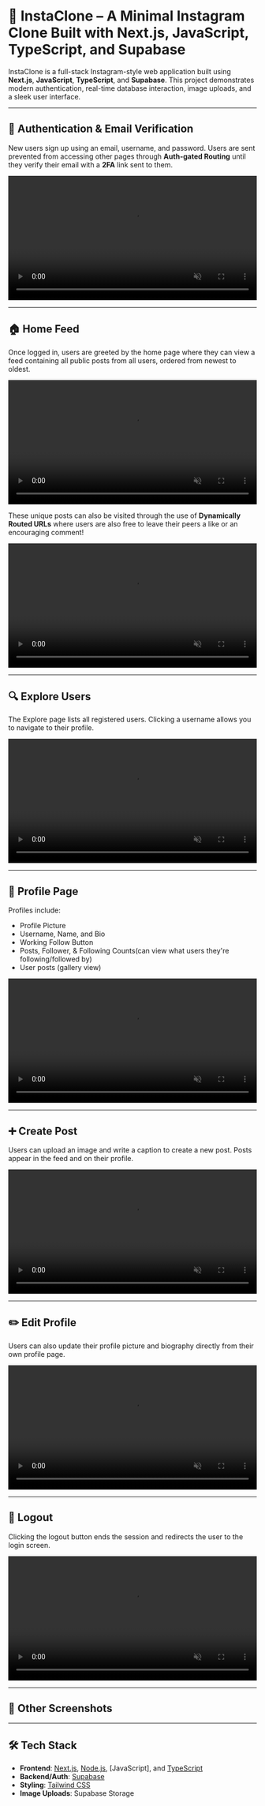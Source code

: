 # 📸 InstaClone – A Minimal Instagram Clone Built with Next.js, JavaScript, TypeScript, and Supabase

InstaClone is a full-stack Instagram-style web application built using **Next.js**, **JavaScript**, **TypeScript**, and **Supabase**. This project demonstrates modern authentication, real-time database interaction, image uploads, and a sleek user interface.

---

## 🔐 Authentication & Email Verification

New users sign up using an email, username, and password. Users are sent prevented from accessing other pages through **Auth-gated Routing** until they verify their email with a **2FA** link sent to them.

<video width="100%" autoplay muted loop playsinline>
  <source src="media/auth-signup.mp4" type="video/mp4">
  Your browser does not support the video tag.
</video>

---

## 🏠 Home Feed

Once logged in, users are greeted by the home page where they can view a feed containing all public posts from all users, ordered from newest to oldest.

<video width="100%" autoplay muted loop playsinline>
  <source src="media/home-feed.mp4" type="video/mp4">
  Your browser does not support the video tag.
</video>

These unique posts can also be visited through the use of **Dynamically Routed URLs** where users are also free to leave their peers a like or an encouraging comment!

<video width="100%" autoplay muted loop playsinline>
  <source src="media/visit-post.mp4" type="video/mp4">
  Your browser does not support the video tag.
</video>

---

## 🔍 Explore Users

The Explore page lists all registered users. Clicking a username allows you to navigate to their profile.

<video width="100%" autoplay muted loop playsinline>
  <source src="media/explore-users.mp4" type="video/mp4">
  Your browser does not support the video tag.
</video>

---

## 👤 Profile Page

Profiles include:
- Profile Picture
- Username, Name, and Bio
- Working Follow Button
- Posts, Follower, & Following Counts(can view what users they're following/followed by)
- User posts (gallery view)

<video width="100%" autoplay muted loop playsinline>
  <source src="media/profile-view.mp4" type="video/mp4">
  Your browser does not support the video tag.
</video>

---

## ➕ Create Post

Users can upload an image and write a caption to create a new post. Posts appear in the feed and on their profile.

<video width="100%" autoplay muted loop playsinline>
  <source src="media/create-post.mp4" type="video/mp4">
  Your browser does not support the video tag.
</video>

---

## ✏️ Edit Profile

Users can also update their profile picture and biography directly from their own profile page.

<video width="100%" autoplay muted loop playsinline>
  <source src="media/edit-profile.mp4" type="video/mp4">
  Your browser does not support the video tag.
</video>

---

## 🚪 Logout

Clicking the logout button ends the session and redirects the user to the login screen.

<video width="100%" autoplay muted loop playsinline>
  <source src="media/logout.mp4" type="video/mp4">
  Your browser does not support the video tag.
</video>

---

## 📸 Other Screenshots



---

## 🛠️ Tech Stack

- **Frontend**: [Next.js](https://nextjs.org/), [Node.js](https://nodejs.org/en), [JavaScript], and [TypeScript](https://www.typescriptlang.org/)
- **Backend/Auth**: [Supabase](https://supabase.com/)
- **Styling**: [Tailwind CSS](https://tailwindcss.com/)
- **Image Uploads**: Supabase Storage
